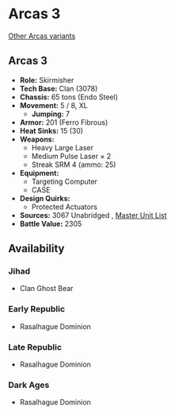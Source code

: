 # Arcas 3 

[Other Arcas variants](../arcas.md) 

## Arcas 3 

- **Role:** Skirmisher 
- **Tech Base:** Clan (3078) 
- **Chassis:** 65 tons (Endo Steel) 
- **Movement:** 5 / 8, XL 
  - **Jumping:** 7 
- **Armor:** 201 (Ferro Fibrous) 
- **Heat Sinks:** 15 (30) 
- **Weapons:** 
  - Heavy Large Laser 
  - Medium Pulse Laser × 2 
  - Streak SRM 4 (ammo: 25) 
- **Equipment:** 
  - Targeting Computer 
  - CASE 
- **Design Quirks:** 
  - Protected Actuators 
- **Sources:** 3067 Unabridged , [Master Unit List](http://masterunitlist.info/Unit/Details/5686/arcas-3) 
- **Battle Value:** 2305 

## Availability 

### Jihad 

- Clan Ghost Bear 

### Early Republic 

- Rasalhague Dominion 

### Late Republic 

- Rasalhague Dominion 

### Dark Ages 

- Rasalhague Dominion 

